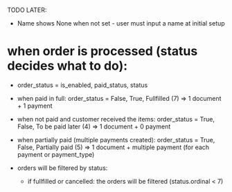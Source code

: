 TODO LATER:
- Name shows None when not set - user must input a name at initial setup

# when order is processed (status decides what to do):
- order_status = is_enabled, paid_status, status
- when paid in full: order_status = False, True, Fullfilled (7) => 1 document + 1 payment
- when not paid and customer received the items:
    order_status = True, False, To be paid later (4) => 1 document + 0 payment
- when partially paid (multiple payments created):
    order_status =  True, False, Partially paid (5)
                    => 1 document + multiple payment (for each payment or payment_type)

- orders will be filtered by status:
    - if fullfilled or cancelled: the orders will be filtered (status.ordinal < 7)